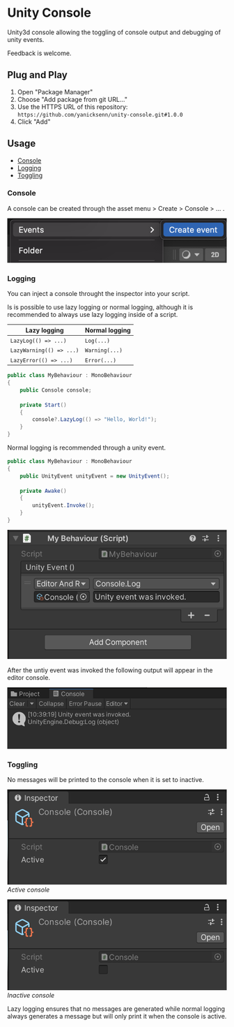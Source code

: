 # Unity Console
Unity3d console allowing the toggling of console output and debugging of unity events.

Feedback is welcome.

## Plug and Play
1. Open "Package Manager"
2. Choose "Add package from git URL..."
3. Use the HTTPS URL of this repository:
   `https://github.com/yanicksenn/unity-console.git#1.0.0`
4. Click "Add"

## Usage
- [Console](#user-content-console)
- [Logging](#user-content-logging)
- [Toggling](#user-content-toggling)

### Console

A console can be created through the asset menu > Create > Console > ... .

![Asset menu](./Documentation/asset-menu.png)

### Logging

You can inject a console throught the inspector into your script.

Is is possible to use lazy logging or normal logging, although it is recommended to always use lazy logging inside of a script.

| Lazy logging             | Normal logging |
|--------------------------|----------------|
| `LazyLog(() => ...)`     | `Log(...)`     |
| `LazyWarning(() => ...)` | `Warning(...)` |
| `LazyError(() => ...)`   | `Error(...)`   |


```c#
public class MyBehaviour : MonoBehaviour
{
    public Console console;
    
    private Start()
    {
        console?.LazyLog(() => "Hello, World!");
    }
}
```

Normal logging is recommended through a unity event.

```c#
public class MyBehaviour : MonoBehaviour
{
    public UnityEvent unityEvent = new UnityEvent();
    
    private Awake()
    {
        unityEvent.Invoke();
    }
}
```

![Unity event](./Documentation/unity-event.png)

After the untiy event was invoked the following output will appear in the editor console.

![Output](./Documentation/output.png)

### Toggling

No messages will be printed to the console when it is set to inactive.

![Toggle active](./Documentation/toggle-active.png)
_Active console_

![Toggle inactive](./Documentation/toggle-inactive.png)
_Inactive console_

Lazy logging ensures that no messages are generated while normal logging always generates a message but will only print it when the console is active.

